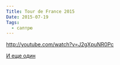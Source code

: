 ```yaml
---
Title: Tour de France 2015
Date: 2015-07-19
Tags:
  - саптрю
---
```


http://youtube.com/watch?v=J2gXpuNR0Pc

[И еще один](https://www.youtube.com/watch?v=X63m5r5jJlg)